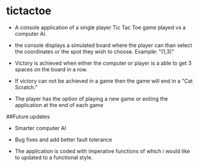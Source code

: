# tictactoe

- A console application of a single player Tic Tac Toe game played vs a computer AI.

- the console displays a simulated board where the player can than select the coordinates or the spot they wish to choose. Example: "(1,3)"

- Victory is achieved when either the computer or player is a able to get 3 spaces on the board in a row. 

- If victory can not be achieved in a game then the game will end in a "Cat Scratch."

- The player has the option of playing a new game or exiting the application at the end of each game

##Future updates

 - Smarter computer AI

 - Bug fixes and add better fault tolerance 
  
 - The application is coded with imperative functions of which i would like to updated to a functional style.
